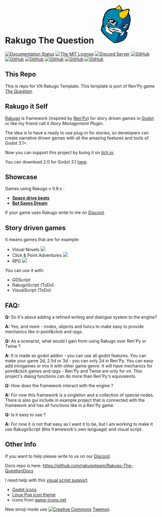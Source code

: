 # Rakugo The Question ![Logo](graphics/window_icon.png)
[![Documentation Status](https://readthedocs.org/projects/rakugo/badge/?version=latest)](https://rakugo.readthedocs.io/en/latest/?badge=latest)
[![The MIT License](https://img.shields.io/badge/license-MIT-orange.svg?style=flat-square)](LICENSE)
[![Discord Server](https://img.shields.io/discord/484604562183815169.svg?style=flat-square)](https://discord.gg/K9gvjdg)
[![GitHub](https://img.shields.io/github/contributors/rakugoteam/Rakugo-The-Question.svg?style=flat-square)](https://github.com/rakugoteam/Rakugo-The-Question)
[![GitHub](https://img.shields.io/github/stars/rakugoteam/Rakugo-The-Question.svg?style=flat-square)](https://github.com/rakugoteam/Rakugo-The-Question)
[![GitHub](https://img.shields.io/github/forks/rakugoteam/Rakugo-The-Question.svg?style=flat-square)](https://github.com/rakugoteam/Rakugo-The-Question/network)
[![GitHub](https://img.shields.io/github/watchers/badges/shields.svg?label=Watch&style=flat-square)](https://github.com/rakugoteam/Rakugo-The-Question)
[![GitHub](https://img.shields.io/github/issues/rakugoteam/Rakugo-The-Question.svg?style=flat-square)](https://github.com/rakugoteam/Rakugo-The-Question/issues)
[![GitHub](https://img.shields.io/github/issues-closed/rakugoteam/Rakugo-The-Question.svg?style=flat-square)](https://github.com/rakugoteam/Rakugo-The-Question/issues)

## This Repo

This is repo for VN Rakugo Template.
This template is port of Ren'Py game [*The Question*](https://games.renpy.org/game/question).

## Rakugo it Self

[Rakugo](https://github.com/rakugoteam/Rakugo) is framework (inspired by [Ren'Py](https://www.renpy.org)) for story driven games in [Godot](https://godotengine.org)
or like my friend call it *Story Management Plugin*.

The idea is to have a ready to use plug-in for stories, so developers can create narrative driven games with all the amazing features and tools of Godot 3.1+.

Now you can support this project by buing it on [itch.io](https://jebedaia.itch.io/rakugo).

You can download 2.0 for Godot 3.1 [here](https://github.com/rakugoteam/Rakugo-The-Question/releases).

## Showcase

Games using Rakugo v 0.9.x :
- [**Space drive beats**](https://plopsis.itch.io/space-drive-beats)
- [**Bot Saves Dream**](https://plopsis.itch.io/curator-bot)

If your game uses Rakugo write to me on [Discord](https://discord.gg/K9gvjdg).

## Story driven games

It means games that are for example:

- Visual Novels ![](https://img.shields.io/badge/VN-100%25-brightgreen.svg?style=flat-square)
- Click & Point Adventures ![](https://img.shields.io/badge/Adv-25%25-yellowgreen.svg?style=flat-square)
- RPG ![](https://img.shields.io/badge/RPG-40%25-green.svg?style=flat-square)

You can use it with:
- GDScript
- RakugoScript (ToDo)
- VisualScript (ToDo)

## FAQ:

**Q:** So it's about adding a refined writing and dialogue system to the engine? </p>
**A:** Yes, and more - nodes, objects and funcs to make easy to provide mechanics like in point&click and rpgs.

**Q:** As a scenarist, what would I gain from using Rakugo over Ren'Py or Twine ? </p>
**A:** It is made as godot addon - you can use all godot features.
You can make your game 2d, 2.5d or 3d - you can only 2d in Ren'Py.
You can easy add minigames or mix it with other game genre.
It will have mechanics for point&click games and rpgs - Ren'Py and Twine are only for vn.
This project's dialog functions can do more than Ren'Py's equivalents.

**Q:** How does the framework interact with the engine ? </p>
**A:** For now this framework is a singleton and a collection of special nodes. There is also gui include in example project that is connected with the framework and has all functions like in a Ren'Py game.

**Q:** Is it easy to use ?</p>
**A:** For now it is not that easy as I want it to be, but I am working to make it use RakugoScript (this framework's own language) and visual script.

## Other Info

If you want to help please write to us on our [Discord](https://discord.gg/K9gvjdg).

Docs repo is here: https://github.com/rakugoteam/Rakugo-The-QuestionDocs

I need help with this [visual script support](https://github.com/rakugoteam/Rakugo-The-Question/issues/26).

- [Godot icons](https://github.com/godotengine/godot-design/tree/master/engine/icons/optimized)
- [Linux Pop icon theme](https://github.com/pop-os/icon-theme)
- icons from [game-icons.net](https://game-icons.net)

New emoji mode use [![Creative Commons](https://img.shields.io/badge/license-CC0%201.0-orange.svg?style=flat-square)](http://creativecommons.org/publicdomain/zero/1.0/) [Twemoji](https://twemoji.twitter.com/).
